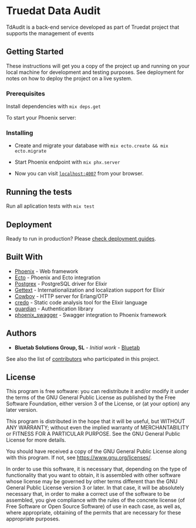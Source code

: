 # Truedat Data Audit

TdAudit is a back-end service developed as part of Truedat project that supports the management of events

## Getting Started

These instructions will get you a copy of the project up and running on your local machine for development and testing purposes. See deployment for notes on how to deploy the project on a live system.

### Prerequisites

Install dependencies with `mix deps.get`

To start your Phoenix server:

### Installing

  * Create and migrate your database with `mix ecto.create && mix ecto.migrate`
  * Start Phoenix endpoint with `mix phx.server`

  * Now you can visit [`localhost:4007`](http://localhost:4007) from your browser.

## Running the tests

Run all aplication tests with `mix test`


## Deployment

Ready to run in production? Please [check deployment guides](http://www.phoenixframework.org/docs/deployment).

## Built With

* [Phoenix](http://www.phoenixframework.org/) - Web framework
* [Ecto](http://www.phoenixframework.org/) - Phoenix and Ecto integration
* [Postgrex](http://hexdocs.pm/postgrex/) - PostgreSQL driver for Elixir
* [Gettext](https://hexdocs.pm/gettext) - Internationalization and localization support for Elixir
* [Cowboy](https://ninenines.eu) - HTTP server for Erlang/OTP
* [credo](http://credo-ci.org/) - Static code analysis tool for the Elixir language
* [guardian](https://github.com/ueberauth/guardian) - Authentication library
* [phoenix_swagger](https://github.com/xerions/phoenix_swagger) - Swagger integration to Phoenix framework

## Authors

* **Bluetab Solutions Group, SL** - *Initial work* - [Bluetab](http://www.bluetab.net)

See also the list of [contributors](https://github.com/bluetab/td-audit) who participated in this project.

## License

This program is free software: you can redistribute it and/or modify it under the terms of the GNU General Public License as published by the Free Software Foundation, either version 3 of the License, or (at your option) any later version.

This program is distributed in the hope that it will be useful, but WITHOUT ANY WARRANTY; without even the implied warranty of MERCHANTABILITY or FITNESS FOR A PARTICULAR PURPOSE. See the GNU General Public License for more details.

You should have received a copy of the GNU General Public License along with this program. If not, see https://www.gnu.org/licenses/.

In order to use this software, it is necessary that, depending on the type of functionality that you want to obtain, it is assembled with other software whose license may be governed by other terms different than the GNU General Public License version 3 or later. In that case, it will be absolutely necessary that, in order to make a correct use of the software to be assembled, you give compliance with the rules of the concrete license (of Free Software or Open Source Software) of use in each case, as well as, where appropriate, obtaining of the permits that are necessary for these appropriate purposes.
